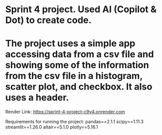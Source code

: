 # Sprint 4 project. Used AI (Copilot & Dot) to create code. 

# The project uses a simple app accessing data from a csv file and showing some of the information from the csv file in a histogram, scatter plot, and checkbox. It also uses a header. 

Render Link: https://sprint-4-project-c9v4.onrender.com

Requirements for running the project: 
pandas==2.1.1
scipy==1.11.3
streamlit==1.26.0
altair==5.1.0
plotly==5.16.1

